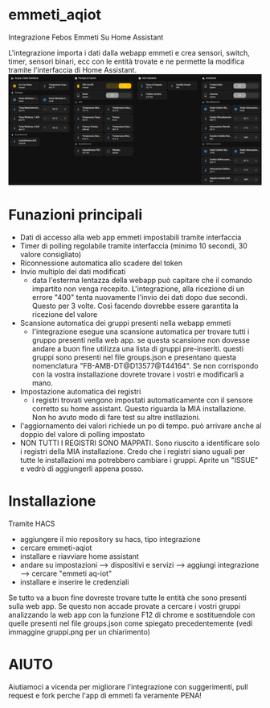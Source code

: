 # emmeti_aqiot
Integrazione Febos Emmeti Su Home Assistant

L'integrazione importa i dati dalla webapp emmeti e crea sensori, switch, timer, sensori binari, ecc con le entità trovate e ne permette la modifica tramite l'interfaccia di Home Assistant.
![plancia](https://github.com/tempod/emmeti-home-assistant/blob/main/plancia.png)


# Funazioni principali
- Dati di accesso alla web app emmeti impostabili tramite interfaccia
- Timer di polling regolabile tramite interfaccia (minimo 10 secondi, 30 valore consigliato) 
- Riconnessione automatica allo scadere del token
- Invio multiplo dei dati modificati
    - data l'esterma lentazza della webapp può capitare che il comando impartito non venga recepito. L'integrazione, alla ricezione di un          errore "400" tenta nuovamente l'invio dei dati dopo due secondi. Questo per 3 volte. Così facendo dovrebbe essere garantita la               ricezione del valore
- Scansione automatica dei gruppi presenti nella webapp emmeti
    - l'integrazione esegue una scansione automatica per trovare tutti i gruppo presenti nella web app. se questa scansione non dovesse          andare a buon fine utilizza una lista di gruppi pre-inseriti. questi gruppi sono presenti nel file groups.json e presentano questa         nomenclatura "FB-AMB-DT@D13577@T44164". Se non corrispondo con la vostra installazione dovrete trovare i vostri e modificarli a         mano.
- Impostazione automatica dei registri
  - i registri trovati vengono impostati automaticamente con il sensore corretto su home assistant. Questo riguarda la MIA installazione.      Non ho avuto modo di fare test su altre instllazioni.
- l'aggiornamento dei valori richiede un po di tempo. può arrivare anche al doppio del valore di polling impostato
- NON TUTTI I REGISTRI SONO MAPPATI. Sono riuscito a identificare solo i registri della MIA installazione. Credo che i registri siano uguali per tutte le installazioni ma potrebbero cambiare i gruppi. Aprite un "ISSUE" e vedrò di aggiungerli appena posso.

# Installazione
Tramite HACS
- aggiungere il mio repository su hacs, tipo integrazione
- cercare emmeti-aqiot
- installare e riavviare home assistant
- andare su impostazioni --> dispositivi e servizi --> aggiungi integrazione --> cercare "emmeti aq-iot"
- installare e inserire le credenziali

Se tutto va a buon fine dovreste trovare tutte le entità che sono presenti sulla web app. Se questo non accade provate a cercare i vostri gruppi analizzando la web app con la funzione F12 di chrome e sostituendole con quelle presenti nel file groups.json come spiegato precedentemente (vedi immaggine gruppi.png per un chiarimento)

# AIUTO
Aiutiamoci a vicenda per migliorare l'integrazione con suggerimenti, pull request e fork perche l'app di emmeti fa veramente PENA!
